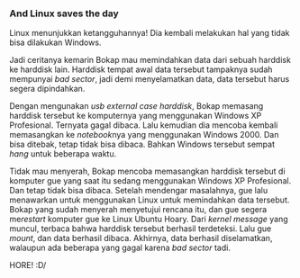 ### And Linux saves the day

Linux menunjukkan ketangguhannya! Dia kembali melakukan hal yang tidak bisa dilakukan Windows.

Jadi ceritanya kemarin Bokap mau memindahkan data dari sebuah harddisk ke harddisk lain. Harddisk tempat awal data tersebut tampaknya sudah mempunyai *bad sector*, jadi demi menyelamatkan data, data tersebut harus segera dipindahkan.

Dengan mengunakan *usb external case harddisk*, Bokap memasang harddisk tersebut ke komputernya yang menggunakan Windows XP Profesional. Ternyata gagal dibaca. Lalu kemudian dia mencoba kembali memasangkan ke *notebook*nya yang menggunakan Windows 2000. Dan bisa ditebak, tetap tidak bisa dibaca. Bahkan Windows tersebut sempat *hang* untuk beberapa waktu.

Tidak mau menyerah, Bokap mencoba memasangkan harddisk tersebut di komputer gue yang saat itu sedang menggunakan Windows XP Profesional. Dan tetap tidak bisa dibaca. Setelah mendengar masalahnya, gue lalu menawarkan untuk menggunakan Linux untuk memindahkan data tersebut. Bokap yang sudah menyerah menyetujui rencana itu, dan gue segera me*restart* komputer gue ke Linux Ubuntu Hoary. Dari *kernel message* yang muncul, terbaca bahwa harddisk tersebut berhasil terdeteksi. Lalu gue *mount*, dan data berhasil dibaca. Akhirnya, data berhasil diselamatkan, walaupun ada beberapa yang gagal karena *bad sector* tadi.

HORE! :D/

<!-- METADATA: {"time": "2005-07-12 12:39:19", "title": "And Linux saves the day"} -->
